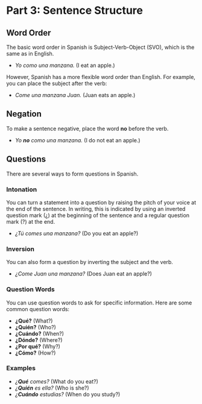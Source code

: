 
# Part 3: Sentence Structure

## Word Order

The basic word order in Spanish is Subject-Verb-Object (SVO), which is the same as in English.

* *Yo como una manzana.* (I eat an apple.)

However, Spanish has a more flexible word order than English. For example, you can place the subject after the verb:

* *Come una manzana Juan.* (Juan eats an apple.)

## Negation

To make a sentence negative, place the word **no** before the verb.

* *Yo **no** como una manzana.* (I do not eat an apple.)

## Questions

There are several ways to form questions in Spanish.

### Intonation

You can turn a statement into a question by raising the pitch of your voice at the end of the sentence. In writing, this is indicated by using an inverted question mark (¿) at the beginning of the sentence and a regular question mark (?) at the end.

* *¿Tú comes una manzana?* (Do you eat an apple?)

### Inversion

You can also form a question by inverting the subject and the verb.

* *¿Come Juan una manzana?* (Does Juan eat an apple?)

### Question Words

You can use question words to ask for specific information. Here are some common question words:

* **¿Qué?** (What?)
* **¿Quién?** (Who?)
* **¿Cuándo?** (When?)
* **¿Dónde?** (Where?)
* **¿Por qué?** (Why?)
* **¿Cómo?** (How?)

### Examples

* *¿**Qué** comes?* (What do you eat?)
* *¿**Quién** es ella?* (Who is she?)
* *¿**Cuándo** estudias?* (When do you study?)
